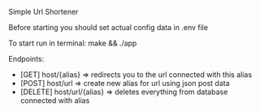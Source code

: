 Simple Url Shortener

Before starting you should set actual config data in .env file

To start run in terminal: make && ./app

Endpoints:
- [GET] host/{alias} => redirects you to the url connected with this alias
- [POST] host/url => create new alias for url using json post data
- [DELETE] host/url/{alias} => deletes everything from database connected with alias

